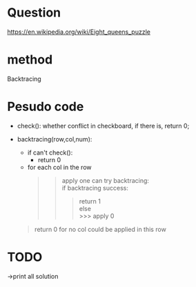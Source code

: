 # Question 
https://en.wikipedia.org/wiki/Eight_queens_puzzle

# method
Backtracing

# Pesudo code

* check(): whether conflict in checkboard, if there is, return 0;  
    
* backtracing(row,col,num):  
	+ if can't check():  
		+ return 0    
	+ for each col in the row  
        >> apply one can try backtracing:  
        >> if backtracing success:  
        >>> return 1  
        >> else  
        	>>> apply 0  
   > return 0 for no col could be applied in this row  

# TODO
->print all solution
